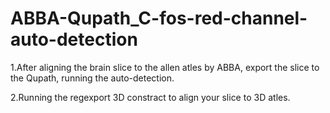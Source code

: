 # ABBA-Qupath_C-fos-red-channel-auto-detection
1.After aligning the brain slice to the allen atles by ABBA, export the slice to the Qupath, running the auto-detection.

2.Running the regexport 3D constract to align your slice to 3D atles.

